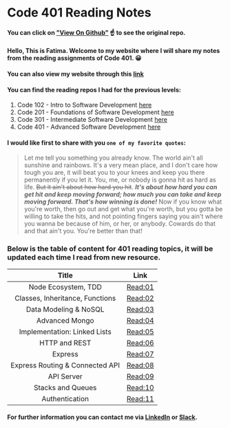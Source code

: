 # Code 401 Reading Notes
#### You can click on ["View On Github"](https://github.com/fati-ma/reading-notes-401) ☝️ to see the original repo.

#### Hello, This is Fatima. Welcome to my website where I will share my notes from the reading assignments of Code 401. 😀
#### You can also view my website through this [link](https://fati-ma.github.io/reading-notes-401/)

#### You can find the reading repos I had for the previous levels:
1. Code 102 - Intro to Software Development [here](https://github.com/fati-ma/reading-notes)
2. Code 201 - Foundations of Software Development [here](https://github.com/fati-ma/201-reading-notes)
3. Code 301 - Intermediate Software Development [here](https://github.com/fati-ma/reading-notes-301)
4. Code 401 - Advanced Software Development [here](https://github.com/fati-ma/reading-notes-401)


#### I would like first to share with you `one of my favorite quotes`: 

> Let me tell you something you already know. The world ain't all sunshine and rainbows. It's a very mean place, and I don't care how tough you are, it will beat you to your knees and keep you there permanently if you let it. You, me, or nobody is gonna hit as hard as life. ~~But it ain't about how hard you hit~~. ***It's about how hard you can get hit and keep moving forward; how much you can take and keep moving forward. That's how winning is done!*** Now if you know what you're worth, then go out and get what you're worth, but you gotta be willing to take the hits, and not pointing fingers saying you ain't where you wanna be because of him, or her, or anybody. Cowards do that and that ain't you. You're better than that! 

### Below is the table of content for 401 reading topics, it will be updated each time I read from new resource.

| Title     | Link    | 
| :-------------: | :----------: | 
|  Node Ecosystem, TDD | [Read:01](https://github.com/fati-ma/reading-notes-401/blob/main/read-01.md)   | 
|  Classes, Inheritance, Functions | [Read:02](https://github.com/fati-ma/reading-notes-401/blob/main/read-02.md)   | 
|  Data Modeling & NoSQL | [Read:03](https://github.com/fati-ma/reading-notes-401/blob/main/read-03.md)   | 
|  Advanced Mongo | [Read:04](https://github.com/fati-ma/reading-notes-401/blob/main/read-04.md)   | 
|  Implementation: Linked Lists | [Read:05](https://github.com/fati-ma/reading-notes-401/blob/main/read-05.md)   |
|  HTTP and REST | [Read:06](https://github.com/fati-ma/reading-notes-401/blob/main/read-06.md)   | 
|  Express | [Read:07](https://github.com/fati-ma/reading-notes-401/blob/main/read-07.md)   | 
|  Express Routing & Connected API | [Read:08](https://github.com/fati-ma/reading-notes-401/blob/main/read-08.md)   | 
|  API Server | [Read:09](https://github.com/fati-ma/reading-notes-401/blob/main/read-10.md)   | 
|  Stacks and Queues | [Read:10](https://github.com/fati-ma/reading-notes-401/blob/main/read-10.md)   | 
|  Authentication | [Read:11](https://github.com/fati-ma/reading-notes-401/blob/main/read-11.md)   | 



#### For further information you can contact me via [LinkedIn](linkedin.com/in/fatima-atiyya-9a0a471b1) or [Slack](ltuc-asac.slack.com).

